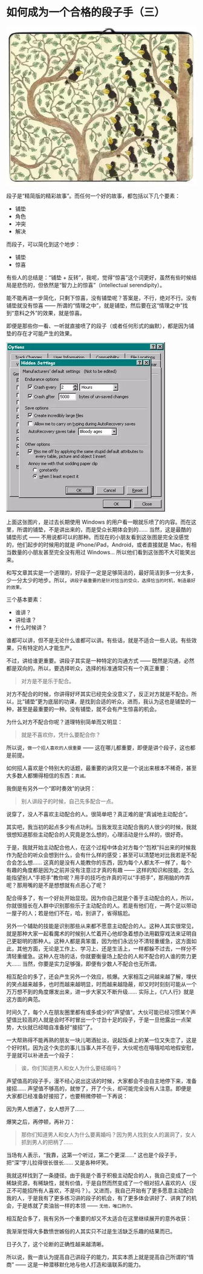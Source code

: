 # 如何成为一个合格的段子手（三）
![](/images/xiaolai/story/start.jpg)

段子是“精简版的精彩故事”。而任何一个好的故事，都包括以下几个要素：

* 铺垫
* 角色
* 冲突
* 解决

而段子，可以简化到这个地步：

* 铺垫
* 惊喜

有些人的总结是：“铺垫 + 反转”，我呢，觉得“惊喜”这个词更好，虽然有些时候结局是悲伤的，但依然是“智力上的惊喜”（intellectual serendipity）。

能不能再进一步简化，只剩下惊喜，没有铺垫呢？答案是，不行，绝对不行。没有铺垫就没有惊喜 —— 所谓的“情理之中”，就是铺垫，然后要在这“情理之中”找到“意料之外”的效果，就是惊喜。

即便是那些你一看、一听就直接喷了的段子（或者任何形式的幽默），都是因为铺垫的存在才可能产生的效果。

![](/images/xiaolai/story/window.jpg)

上面这张图片，是过去长期使用 Windows 的用户看一眼就乐喷了的内容。而在这里，所谓的铺垫，不是讲出来的，而是受众长期体会到的…… 当然，这是最酷的铺垫形式 —— 不用说都可以的那种。而现在的小朋友看到这张图是完全没感觉的，他们起步的时候用的就是 iPhone/iPad，Android，或者直接就是 Mac，有相当数量的小朋友甚至完全没有用过 Windows... 所以他们看到这张图不大可能笑出来。

和写文章其实是一个道理的，好段子一定是足够简洁的，最好简洁到多一分太多，少一分太少的地步。所以，`讲段子最重要的是针对恰当的受众，选择恰当的时机，制造最好的效果。`

三个基本要素：

* 谁讲？
* 讲给谁？
* 什么时候讲？

谁都可以讲，但不是无论什么谁都可以讲。有些话，就是不适合一些人说。有些效果，只有特定的人才能生产。

不过，讲给谁更重要。讲段子其实是一种特定的沟通方式 —— 既然是沟通，必然都是双向的。所以，要选择听众，选择的标准通常只有一个真正重要：

> 对方是不是乐于配合。

对方不配合的时候，你讲得好坏其实已经完全没意义了，反正对方就是不配合。所以，比“铺垫”更为底层的功课，是找到合适的听众，进而，我认为这也是铺垫的一种，甚至是最重要的一种。没有铺垫，就不会有产生惊喜的机会。

为什么对方不配合你呢？道理特别简单而又明显：

> 就是不喜欢你，凭什么要配合你？

所以说，`做一个招人喜欢的人很重要` —— 这在哪儿都重要，即便是讲个段子，这也都是前提。

如何招人喜欢是个特别大的话题，最重要的诀窍又是一个说出来根本不稀奇，甚至大多数人都懒得相信的东西：`真诚。`

我倒是有另外一个“即时奏效”的诀窍：

> 别人讲段子的时候，自己先多配合一点。

说穿了，没人不喜欢主动配合的人。很简单吧？真正难的是“真诚地主动配合”。

其实吧，我当初的起点多少有点功利。当我发现主动配合我的人很少的时候，我就很想知道那些主动配合的人究竟是怎么想的，心理活动是什么样的，很好奇。

于是，我就开始主动配合他人，在这个过程中体会对方每个“包袱”抖出来的时候我作为配合的听众会想到什么，会有什么样的感受；甚至可以清楚地对比我若是不配合会怎么想…… 这真的是没有人能教你的东西，因为每个人都太不一样了，每个有趣的角度都是因为之前并没有注意过才真的有趣 —— 这样的知识和技能，怎么能指望别人“手把手”教你呢？用手的技巧也许真的可以“手把手”，那用脑的咋弄呢？那用嘴的是不是想想就有点恶心了呢？

配合得多了，有一个好处开始显现。因为你自己就是个善于主动配合的人，所以，你就很擅长在人群中识别那些乐于主动配合的人。若是有他们在，一两个足以带动一屋子的人；若是他们不在，哈，别讲了，省得尴尬。

另外一个辅助的技能是识别那些从来都不愿意主动配合的人。这种人其实很常见，就是那种大家一起看魔术的时候别人忙着开心他却急着想办法用戳穿戏法来证明自己更聪明的那种人。这种人都是真笨蛋，因为他们永远分不清轻重缓急，这方面如此，其他方面，无论是工作上、学习上、还是生活上，一样都躲不过去，一样分不清轻重缓急。这种人在场的话，你就要衡量场上配合的人和不配合的人谁的势力更大…… 当然，你要是实力足够强，即便有少数人不配合也无所谓。

相互配合的多了，还会产生另外一个效应，核爆。大家相互之间越来越了解，埋伏的笑点越来越多，也时而越来越明显，时而越来越隐蔽，却又时时刻刻可能从一个万万想不到的角度爆发出来，进一步大家又不断升级…… 实际上，《六人行》就是这方面的典范。

时间久了，每个人在朋友圈里都有或多或少的“声望值”。大伙可能已经习惯某个声望值比较高的人就是会时不时冒出一个寸劲十足的段子，于是一旦他露出一点架势，大伙就已经暗自准备好“接招”了。

一大帮熟得不能再熟的朋友一块儿喝酒扯淡，说起饭桌上的某一位又失恋了，这是个好时机，因为这个失恋的事儿当事人并不在乎，大伙呢也在嘻嘻哈哈地假安慰，于是就可以补进去一个段子：

> 诶，你们知道男人和女人为什么要结婚吗？

声望值高的段子手，漫不经心说出这话的时候，大家都会不由自主地停下来，准备接招…… 声望值不够高的，就惨了，开了个头，却可能完全没有人注意。即便是大家都已经准备好接招了，也要稍微停顿一下再说：

因为男人想通了，女人想开了……

爆笑之后，再停顿，再补刀：

> 那你们知道男人和女人为什么要离婚吗？因为男人找到女人的漏洞了，女人抓到男人的把柄了……

当场有人表示，“我靠，这第一个听过，第二个更深……” 这也是个段子手，把“深”字儿拉得很长很长…… 又是各种坏笑。

我就这样找到了一条捷径。由于我是个善于积极主动配合的人，我自己变成了一个稀缺资源，有稀缺性，就有价值，于是自然而然变成了一个相对招人喜欢的人（反正不可能招所有人喜欢，不是吗？）。又进而，我自己开始有了更多愿意主动配合我的人，于是我有了更多练习讲的段子的机会，有了更多体会讲好了、讲爽了的机会，于是练就了卖油翁一样的本领 —— `无他，唯口熟尔。`

相互配合多了，我有另外一个重要的却又不太适合在这里继续展开的意外收获：

我渐渐觉得大多数愤世嫉俗的人其实只不过是生活缺乏乐趣的结果而已。

日子久了，这个论断的正确性越来越清晰。

所以说，我一直认为提高自己讲段子的能力，其实本质上就是提高自己所谓的“情商” —— 这是一种潜移默化地与他人打造和谐联系的能力。
